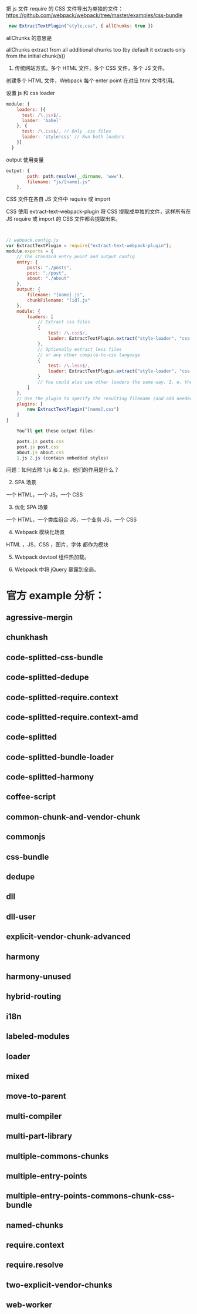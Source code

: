 
把 js 文件 require 的 CSS 文件导出为单独的文件：
https://github.com/webpack/webpack/tree/master/examples/css-bundle

```javascript
 new ExtractTextPlugin("style.css", { allChunks: true })
```
allChunks 的意思是

allChunks extract from all additional chunks too (by default it extracts only from the initial chunk(s))


1. 传统网站方式，多个 HTML 文件，多个 CSS 文件，多个 JS 文件。

创建多个 HTML 文件，Webpack 每个 enter point 在对应 html 文件引用。

设置 js 和 css loader

```javascript
module: {
    loaders: [{
      test: /\.jsx$/,
      loader: 'babel'
    }, {
      test: /\.css$/, // Only .css files
      loader: 'style!css' // Run both loaders
    }]
  }
```

output 使用变量

```javascript
output: {
        path: path.resolve(__dirname, 'www'),
        filename: "js/[name].js"
    },
```



CSS 文件在各自 JS 文件中 require 或 import

CSS 使用 extract-text-webpack-plugin 将 CSS 提取成单独的文件，这样所有在 JS require 或 import 的 CSS 文件都会提取出来。

```javascript


// webpack.config.js
var ExtractTextPlugin = require("extract-text-webpack-plugin");
module.exports = {
    // The standard entry point and output config
    entry: {
        posts: "./posts",
        post: "./post",
        about: "./about"
    },
    output: {
        filename: "[name].js",
        chunkFilename: "[id].js"
    },
    module: {
        loaders: [
            // Extract css files
            {
                test: /\.css$/,
                loader: ExtractTextPlugin.extract("style-loader", "css-loader")
            },
            // Optionally extract less files
            // or any other compile-to-css language
            {
                test: /\.less$/,
                loader: ExtractTextPlugin.extract("style-loader", "css-loader!less-loader")
            }
            // You could also use other loaders the same way. I. e. the autoprefixer-loader
        ]
    },
    // Use the plugin to specify the resulting filename (and add needed behavior to the compiler)
    plugins: [
        new ExtractTextPlugin("[name].css")
    ]
}

    You’ll get these output files:

    posts.js posts.css
    post.js post.css
    about.js about.css
    1.js 2.js (contain embedded styles)

```

问题：如何去除 1.js 和 2.js，他们的作用是什么？


2. SPA 场景

一个 HTML，一个 JS，一个 CSS

3. 优化 SPA 场景

一个 HTML，一个类库组合 JS，一个业务 JS，一个 CSS

4. Webpack 模块化场景

HTML ，JS，CSS ，图片，字体 都作为模块

5. Webpack devtool 组件热加载。

6. Webpack 中将 jQuery 暴露到全局。


# 官方 example 分析：

## agressive-mergin

## chunkhash

## code-splitted-css-bundle

## code-splitted-dedupe

## code-splitted-require.context

## code-splitted-require.context-amd

## code-splitted

## code-splitted-bundle-loader

## code-splitted-harmony

## coffee-script

## common-chunk-and-vendor-chunk

## commonjs

## css-bundle

## dedupe

## dll

## dll-user

## explicit-vendor-chunk-advanced

## harmony

## harmony-unused

## hybrid-routing

## i18n

## labeled-modules

## loader

## mixed

## move-to-parent

## multi-compiler

## multi-part-library

## multiple-commons-chunks

## multiple-entry-points

## multiple-entry-points-commons-chunk-css-bundle

## named-chunks

## require.context

## require.resolve

## two-explicit-vendor-chunks

## web-worker
